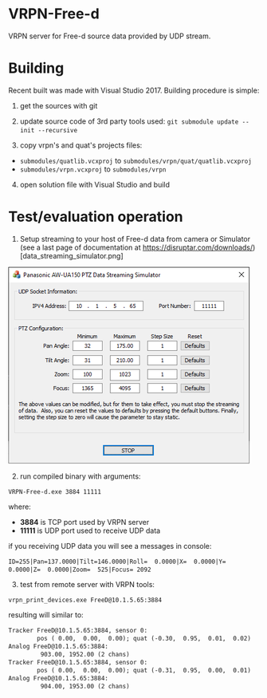 # VRPN-Free-d
VRPN server for Free-d source data provided by UDP stream.

# Building
Recent built was made with Visual Studio 2017. Building procedure is simple:
1. get the sources with git

2. update source code of 3rd party tools used: ```git submodule update --init --recursive```

3. copy vrpn's and quat's projects files:

* ```submodules/quatlib.vcxproj``` to  ```submodules/vrpn/quat/quatlib.vcxproj```
* ```submodules/vrpn.vcxproj``` to ```submodules/vrpn```

4. open solution file with Visual Studio and build

# Test/evaluation operation

1. Setup streaming to your host of Free-d data from camera or Simulator (see a last page of documentation at https://disruptar.com/downloads/) [data_streaming_simulator.png]

![simulator](/data_streaming_simulator.png?raw=true "simulator")

2. run compiled binary with arguments:
```
VRPN-Free-d.exe 3884 11111
```
where:
* **3884** is TCP port used by VRPN server
* **11111** is UDP port used to receive UDP data

if you receiving UDP data you will see a messages in console:
```
ID=255|Pan=137.0000|Tilt=146.0000|Roll=  0.0000|X=  0.0000|Y=  0.0000|Z=  0.0000|Zoom=  525|Focus= 2092 
```

3. test from remote server with VRPN tools:
```
vrpn_print_devices.exe FreeD@10.1.5.65:3884
```
resulting will similar to:
```
Tracker FreeD@10.1.5.65:3884, sensor 0:
        pos ( 0.00,  0.00,  0.00); quat (-0.30,  0.95,  0.01,  0.02)
Analog FreeD@10.1.5.65:3884:
         903.00, 1952.00 (2 chans)
Tracker FreeD@10.1.5.65:3884, sensor 0:
        pos ( 0.00,  0.00,  0.00); quat (-0.31,  0.95,  0.00,  0.01)
Analog FreeD@10.1.5.65:3884:
         904.00, 1953.00 (2 chans)
```


